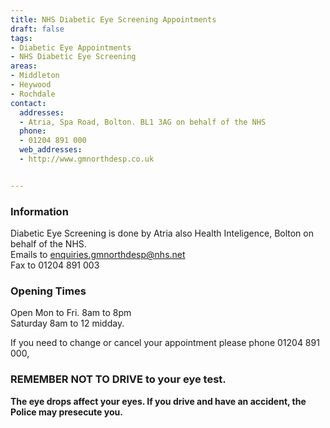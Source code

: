 ```yaml
---
title: NHS Diabetic Eye Screening Appointments
draft: false
tags:
- Diabetic Eye Appointments
- NHS Diabetic Eye Screening
areas:
- Middleton
- Heywood
- Rochdale
contact:
  addresses:
  - Atria, Spa Road, Bolton. BL1 3AG on behalf of the NHS
  phone:
  - 01204 891 000
  web_addresses:
  - http://www.gmnorthdesp.co.uk


---
```


### Information
Diabetic Eye Screening is done by Atria also Health Inteligence, Bolton on behalf of the NHS.  
Emails to  enquiries.gmnorthdesp@nhs.net  
Fax to 01204 891 003  

### Opening Times
Open Mon to Fri.   8am to 8pm  
Saturday  8am to 12 midday.

If you need to change or cancel your appointment please phone 01204 891 000,

### REMEMBER NOT TO DRIVE to your eye test.
**The eye drops affect your eyes.  If you drive and have an accident, the Police may presecute you.**

